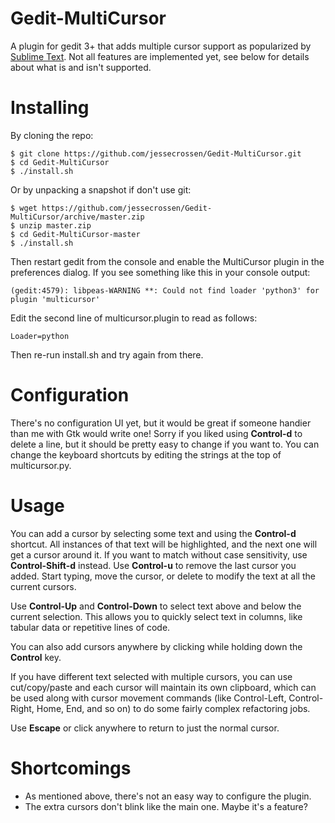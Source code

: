 Gedit-MultiCursor
=================

A plugin for gedit 3+ that adds multiple cursor support as popularized by [Sublime Text](http://www.sublimetext.com/). Not all features are implemented yet, see below for details about what is and isn't supported.

Installing
==========

By cloning the repo:

    $ git clone https://github.com/jessecrossen/Gedit-MultiCursor.git
    $ cd Gedit-MultiCursor
    $ ./install.sh
    
Or by unpacking a snapshot if don't use git:

    $ wget https://github.com/jessecrossen/Gedit-MultiCursor/archive/master.zip
    $ unzip master.zip
    $ cd Gedit-MultiCursor-master
    $ ./install.sh

Then restart gedit from the console and enable the MultiCursor plugin in the preferences dialog. If you see something like this in your console output:

    (gedit:4579): libpeas-WARNING **: Could not find loader 'python3' for plugin 'multicursor'
    
Edit the second line of multicursor.plugin to read as follows:

    Loader=python
    
Then re-run install.sh and try again from there.

Configuration
=============

There's no configuration UI yet, but it would be great if someone handier than me with Gtk would write one! Sorry if you liked using **Control-d** to delete a line, but it should be pretty easy to change if you want to. You can change the keyboard shortcuts by editing the strings at the top of multicursor.py.

Usage
=====

You can add a cursor by selecting some text and using the **Control-d** shortcut. All instances of that text will be highlighted, and the next one will get a cursor around it. If you want to match without case sensitivity, use **Control-Shift-d** instead. Use **Control-u** to remove the last cursor you added. Start typing, move the cursor, or delete to modify the text at all the current cursors.

Use **Control-Up** and **Control-Down** to select text above and below the current selection. This allows you to quickly select text in columns, like tabular data or repetitive lines of code.

You can also add cursors anywhere by clicking while holding down the **Control** key.

If you have different text selected with multiple cursors, you can use cut/copy/paste and each cursor will maintain its own clipboard, which can be used along with cursor movement commands (like Control-Left, Control-Right, Home, End, and so on) to do some fairly complex refactoring jobs.

Use **Escape** or click anywhere to return to just the normal cursor.


Shortcomings
============

* As mentioned above, there's not an easy way to configure the plugin.
* The extra cursors don't blink like the main one. Maybe it's a feature?


